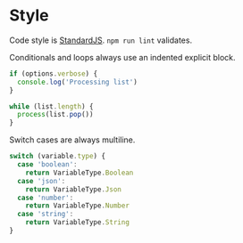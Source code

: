 # Style

Code style is [StandardJS](https://standardjs.com). `npm run lint` validates.

Conditionals and loops always use an indented explicit block.

```js
if (options.verbose) {
  console.log('Processing list')
}

while (list.length) {
  process(list.pop())
}
```

Switch cases are always multiline.

```js
switch (variable.type) {
  case 'boolean':
    return VariableType.Boolean
  case 'json':
    return VariableType.Json
  case 'number':
    return VariableType.Number
  case 'string':
    return VariableType.String
}
```
